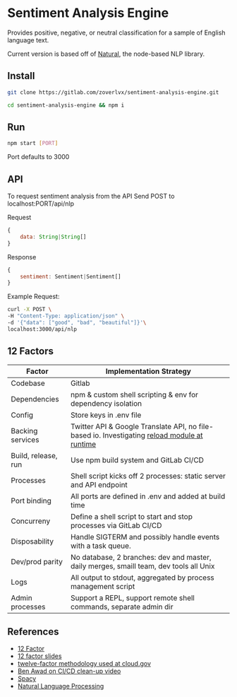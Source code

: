 # Sentiment Analysis Engine

Provides positive, negative, or neutral classification for a sample of  English language text.

Current version is based off of [Natural](https://github.com/NaturalNode/natural), the node-based NLP library.

## Install
```bash
git clone https://gitlab.com/zoverlvx/sentiment-analysis-engine.git

cd sentiment-analysis-engine && npm i
```

## Run
```bash
npm start [PORT]
```
Port defaults to 3000

## API

To request sentiment analysis from the API
Send POST to localhost:PORT/api/nlp

Request
```js
{
    data: String|String[] 
}
```

Response
```js
{
    sentiment: Sentiment|Sentiment[]
}
```

Example Request:
```bash
curl -X POST \
-H "Content-Type: application/json" \
-d '{"data": ["good", "bad", "beautiful"]}'\
localhost:3000/api/nlp
```


## 12 Factors

|Factor| Implementation Strategy|
|---|---|
|Codebase|Gitlab|
|Dependencies|npm & custom shell scripting & env for dependency isolation|
|Config|Store keys in .env file|
|Backing services|Twitter API & Google Translate API, no file-based io. Investigating [reload module at runtime](https://stackoverflow.com/questions/26633901/reload-module-at-runtime)|
|Build, release, run|Use npm build system and GitLab CI/CD|
|Processes|Shell script kicks off 2 processes: static server and API endpoint|
|Port binding| All ports are defined in .env and added at build time|
|Concurreny | Define a shell script to start and stop processes via GitLab CI/CD|
|Disposability|Handle SIGTERM and possibly handle events with a task queue.|
|Dev/prod parity|No database, 2 branches: dev and master, daily merges, smaill team, dev tools all Unix|
|Logs|All output to stdout, aggregated by process management script|
|Admin processes|Support a REPL, support remote shell commands, separate admin dir|
## References
- [12 Factor](https://12factor.net/)
- [12 factor slides](https://peterlyons.com/twelve-factor-nodejs/#/16)
- [twelve-factor methodology used at cloud.gov](https://github.com/adborden/twelve-factor-nodejs)
- [Ben Awad on CI/CD clean-up video](https://www.youtube.com/watch?v=CYlUcIH3dPg)
- [Spacy](https://spacy.io/)
- [Natural Language Processing](https://en.wikipedia.org/wiki/Natural_language_processing)
